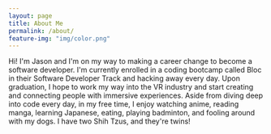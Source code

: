 ```yaml
---
layout: page
title: About Me
permalink: /about/
feature-img: "img/color.png"
---
```


Hi! I'm Jason and I'm on my way to making a career change to become a software developer. I'm currently enrolled in a coding bootcamp called Bloc in their Software Developer Track and hacking away every day. Upon graduation, I hope to work my way into the VR industry and start creating and connecting people with immersive experiences. Aside from diving deep into code every day, in my free time, I enjoy watching anime, reading manga, learning Japanese, eating, playing badminton, and fooling around with my dogs. I have two Shih Tzus, and they're twins!
